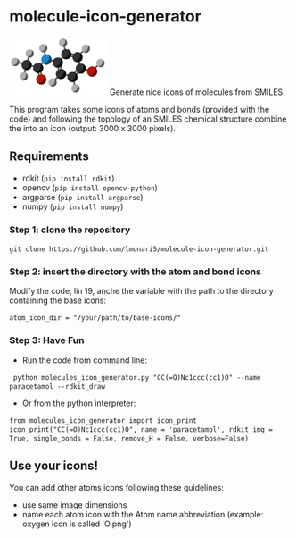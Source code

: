 # molecule-icon-generator
<img src="example.png" width=35% height=35%>
Generate nice icons of molecules from SMILES.

This program takes some icons of atoms and bonds (provided with the code) and following the topology of an SMILES chemical structure combine the into an icon (output: 3000 x 3000 pixels). 

## Requirements
- rdkit (`pip install rdkit`)
- opencv (`pip install opencv-python`)
- argparse (`pip install argparse`)
- numpy (`pip install numpy`)

### Step 1: clone the repository

```
git clone https://github.com/lmonari5/molecule-icon-generator.git
```

### Step 2: insert the directory with the atom and bond icons

Modify the code, lin 19, anche the variable with the path to the directory containing the base icons:

```
atom_icon_dir = "/your/path/to/base-icons/"
```

### Step 3: Have Fun

- Run the code from command line:

 ```
  python molecules_icon_generator.py "CC(=O)Nc1ccc(cc1)O" --name paracetamol --rdkit_draw
 ```

- Or from the python interpreter:

 ```
 from molecules_icon_generator import icon_print 
 icon_print("CC(=O)Nc1ccc(cc1)O", name = 'paracetamol', rdkit_img = True, single_bonds = False, remove_H = False, verbose=False)
 ```

## Use your icons!

You can add other atoms icons following these guidelines:
- use same image dimensions
- name each atom icon with the Atom name abbreviation (example: oxygen icon is called 'O.png')
